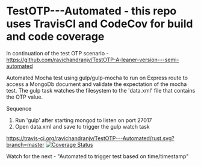 # TestOTP---Automated - this repo uses TravisCI and CodeCov for build and code coverage

In continuation of the test OTP scenario - https://github.com/ravichandranjv/TestOTP-A-leaner-version---semi-automated

Automated Mocha test using gulp/gulp-mocha to run on Express route to access a MongoDb document and validate the expectation of the mocha test. The gulp task watches the filesystem to the 'data.xml' file that contains the OTP value.

Sequence
1. Run 'gulp' after starting mongod to listen on port 27017
2. Open data.xml and save to trigger the gulp watch task

https://travis-ci.org/ravichandranjv/TestOTP---Automated/rust.svg?branch=master
[![Coverage Status](https://codecov.io/gh/ravichandranjv/TestOTP---Automated/badge.svg?branch=ravichandranjv-patch-1-travis-cache)](https://codecov.io/gh/ravichandranjv/TestOTP---Automated?branch=ravichandranjv-patch-1-travis-cache)

Watch for the next - "Automated to trigger test based on time/timestamp"
